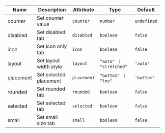 | Name                                                                                                  | Description            | Attribute   | Type                    | Default     |
| ----------------------------------------------------------------------------------------------------- | ---------------------- | ----------- | ----------------------- | ----------- |
| <div className="Api__Table"> <div>counter</div> <div className="Api__Table Docs__Tags"></div></div>   | Set counter value      | `counter`   | `number`                | `undefined` |
| <div className="Api__Table"> <div>disabled</div> <div className="Api__Table Docs__Tags"></div></div>  | Set disabled tab       | `disabled`  | `boolean`               | `false`     |
| <div className="Api__Table"> <div>icon</div> <div className="Api__Table Docs__Tags"></div></div>      | Set icon only tab      | `icon`      | `boolean`               | `false`     |
| <div className="Api__Table"> <div>layout</div> <div className="Api__Table Docs__Tags"></div></div>    | Set layout width style | `layout`    | `"auto" ｜ "stretched"` | `'auto'`    |
| <div className="Api__Table"> <div>placement</div> <div className="Api__Table Docs__Tags"></div></div> | Set selected placement | `placement` | `"bottom" ｜ "top"`     | `'bottom'`  |
| <div className="Api__Table"> <div>rounded</div> <div className="Api__Table Docs__Tags"></div></div>   | Set rounded tab        | `rounded`   | `boolean`               | `false`     |
| <div className="Api__Table"> <div>selected</div> <div className="Api__Table Docs__Tags"></div></div>  | Set selected tab       | `selected`  | `boolean`               | `false`     |
| <div className="Api__Table"> <div>small</div> <div className="Api__Table Docs__Tags"></div></div>     | Set small size tab     | `small`     | `boolean`               | `false`     |

